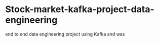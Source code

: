 # Stock-market-kafka-project-data-engineering
end to end data engineering project using Kafka and was
